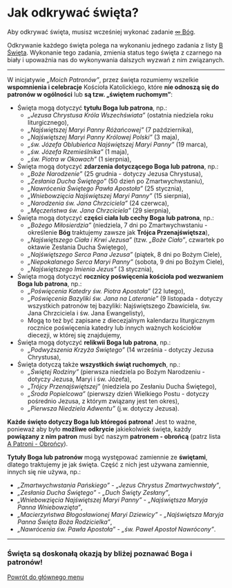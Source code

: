 # Jak odkrywać święta?
Aby odkrywać święta, musisz wcześniej wykonać zadanie [<span class="status status-list"><span class="status status-black">∞</span> Bóg</span>](bog.md).

Odkrywanie każdego święta polega na wykonaniu jednego zadania z listy [<span class="status status-list"><span class="status status-white">B</span> Święta</span>](swieta.md). Wykonanie tego zadania, zmienia status tego święta z <span class="status status-black">czarnego</span> na <span class="status status-white">biały</span> i upoważnia nas do wykonywania dalszych wyzwań z nim związanych.

---
W inicjatywie _„Moich Patronów”_, przez święta rozumiemy wszelkie **wspomnienia i celebracje** Kościoła Katolickiego, które **nie odnoszą się do patronów w ogólności** lub **są tzw. „świętem ruchomym”**:
- Święta mogą dotyczyć **tytułu Boga lub patrona**, np.:
  - _„Jezusa Chrystusa Króla Wszechświata”_ (ostatnia niedziela roku liturgicznego),
  - _„Najświętszej Maryi Panny Różańcowej”_ (7 października),
  - _„Najświętszej Maryi Panny Królowej Polski”_ (3 maja),
  - _„św. Józefa Oblubieńca Najświętszej Maryi Panny”_ (19 marca),
  - _„św. Józefa Rzemieślnika”_ (1 maja),
  - _„św. Piotra w Okowach”_ (1 sierpnia),
- Święta mogą dotyczyć **zdarzenia dotyczącego Boga lub patrona**, np.:
  - _„Boże Narodzenie”_ (25 grudnia - dotyczy Jezusa Chrystusa),
  - _„Zesłania Ducha Świętego”_ (50 dzień po Zmartwychwstaniu),
  - _„Nawrócenia Świętego Pawła Apostoła”_ (25 stycznia),
  - _„Wniebowzięcia Najświętszej Maryi Panny”_ (15 sierpnia),
  - _„Narodzenia św. Jana Chrzciciela”_ (24 czerwca),
  - _„Męczeństwa św. Jana Chrzciciela”_ (29 sierpnia),
- Święta mogą dotyczyć **części ciała lub cechy Boga lub patrona**, np.:
  - _„Bożego Miłosierdzia”_ (niedziela, 7 dni po Zmartwychwstaniu - określenie **Bóg** traktujemy zawsze jak **Trójca Przenajświętsza**),
  - _„Najświętszego Ciała i Krwi Jezusa”_ (tzw. _„Boże Ciało”_, czwartek po oktawie Zesłania Ducha Świętego),
  - _„Najświętszego Serca Pana Jezusa”_ (piątek, 8 dni po Bożym Ciele),
  - _„Niepokalanego Serca Maryi Panny”_ (sobota, 9 dni po Bożym Ciele),
  - _„Najświętszego Imienia Jezus”_ (3 stycznia),
- Święta mogą dotyczyć **rocznicy poświęcenia kościoła pod wezwaniem Boga lub patrona**, np.:
  - _„Poświęcenia Katedry św. Piotra Apostoła”_ (22 lutego),
  - _„Poświęcenia Bazyliki św. Jana na Lateranie”_ (9 listopada - dotyczy wszystkich patronów tej bazyliki: Najświętszego Zbawiciela, św. Jana Chrzciciela i św. Jana Ewangelisty),
  - Mogą to też być zapisane z diecezjalnym kalendarzu liturgicznym rocznice poświęcenia katedry lub innych ważnych kościołów diecezji, w której się znajdujemy,
- Święta mogą dotyczyć **relikwii Boga lub patrona**, np.:
  - _„Podwyższenia Krzyża Świętego”_ (14 września - dotyczy Jezusa Chrystusa),
- Święta dotyczą także **wszystkich świąt ruchomych**, np.:
  - _„Świętej Rodziny”_ (pierwsza niedziela po Bożym Narodzeniu - dotyczy Jezusa, Maryi i św. Józefa),
  - _„Trójcy Przenajświętszej”_ (niedziela po Zesłaniu Ducha Świętego),
  - _„Środa Popielcowa”_ (pierwszy dzień Wielkiego Postu - dotyczy pośrednio Jezusa, z którym związany jest ten okres),
  - _„Pierwsza Niedziela Adwentu”_ (j.w. dotyczy Jezusa).

**Każde święto dotyczy Boga lub któregoś patrona!** Jest to ważne, ponieważ aby było **możliwe odkrycie** jakiekolwiek święta, każdy **powiązany z nim patron** musi być naszym **patronem - obrońcą** (patrz lista [<span class="status status-list"><span class="status status-blue">A</span> Patroni - Obrońcy</span>](patroni_obroncy.md)).

**Tytuły Boga lub patronów** mogą występować zamiennie ze **świętami**, dlatego traktujemy je jak święta. Część z nich jest używana zamiennie, innych się nie używa, np.:
  - _„Zmartwychwstania Pańskiego”_ - _„Jezus Chrystus Zmartwychwstały”_,
  - _„Zesłania Ducha Świętego”_ - _„Duch Święty Zesłany”_,
  - _„Wniebowzięcia Najświętszej Maryi Panny”_ - _„Najświętsza Maryja Panna Wniebowzięta”_,
  - _„Macierzyństwa Błogosławionej Maryi Dziewicy”_ - _„Najświętsza Maryja Panna Święta Boża Rodzicielka”_,
  - _„Nawrócenia św. Pawła Apostoła”_ - _„św. Paweł Apostoł Nawrócony”_.
---
### <div class="colored centered">Święta są doskonałą okazją by bliżej poznawać Boga i patronów!</div>

[Powrót do głównego menu](index.md)

